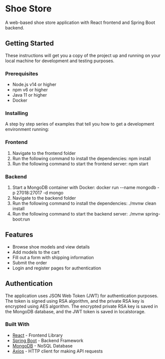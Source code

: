 # Shoe Store

A web-based shoe store application with React frontend and Spring Boot backend.

## Getting Started

These instructions will get you a copy of the project up and running on your local machine for development and testing purposes.

### Prerequisites

- Node.js v14 or higher
- npm v6 or higher
- Java 11 or higher
- Docker

### Installing

A step by step series of examples that tell you how to get a development environment running:

### Frontend

1. Navigate to the frontend folder
2. Run the following command to install the dependencies: npm install
3. Run the following command to start the frontend server: npm start

### Backend

1. Start a MongoDB container with Docker: docker run --name mongodb -p 27018:27017 -d mongo
2. Navigate to the backend folder
3. Run the following command to install the dependencies: ./mvnw clean install
4. Run the following command to start the backend server: ./mvnw spring-boot:run



## Features

- Browse shoe models and view details
- Add models to the cart
- Fill out a form with shipping information
- Submit the order
- Login and register pages for authentication

## Authentication

The application uses JSON Web Token (JWT) for authentication purposes. The token is signed using RSA algorithm, and the private RSA key is encrypted using AES algorithm. The encrypted private RSA key is saved in the MongoDB database, and the JWT token is saved in localstorage.


### Built With

- [React](https://reactjs.org/) - Frontend Library
- [Spring Boot](https://spring.io/projects/spring-boot) - Backend Framework
- [MongoDB](https://www.mongodb.com/) - NoSQL Database
- [Axios](https://github.com/axios/axios) - HTTP client for making API requests





